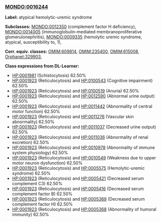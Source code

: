 
### [MONDO:0016244](http://purl.obolibrary.org/obo/MONDO_0016244)
**Label:** atypical hemolytic-uremic syndrome

**Subclasses:** [MONDO:0012350](http://purl.obolibrary.org/obo/MONDO_0012350) (complement factor H deficiency), [MONDO:0014005](http://purl.obolibrary.org/obo/MONDO_0014005) (immunoglobulin-mediated membranoproliferative glomerulonephritis), [MONDO:0009335](http://purl.obolibrary.org/obo/MONDO_0009335) (hemolytic uremic syndrome, atypical, susceptibility to, 1), 

**Corr. equiv. classes:** [OMIM:609814](http://purl.obolibrary.org/obo/OMIM_609814), [OMIM:235400](http://purl.obolibrary.org/obo/OMIM_235400), [OMIM:615008](http://purl.obolibrary.org/obo/OMIM_615008), [Orphanet:329903](http://www.orpha.net/ORDO/Orphanet_329903), 

**Class expressions from DL-Learner:**

- [HP:0001981](http://purl.obolibrary.org/obo/HP_0001981) (Schistocytosis) 62.50%
- [HP:0001923](http://purl.obolibrary.org/obo/HP_0001923) (Reticulocytosis) and [HP:0100543](http://purl.obolibrary.org/obo/HP_0100543) (Cognitive impairment) 62.50%
- [HP:0001923](http://purl.obolibrary.org/obo/HP_0001923) (Reticulocytosis) and [HP:0100519](http://purl.obolibrary.org/obo/HP_0100519) (Anuria) 62.50%
- [HP:0001923](http://purl.obolibrary.org/obo/HP_0001923) (Reticulocytosis) and [HP:0012590](http://purl.obolibrary.org/obo/HP_0012590) (Abnormal urine output) 62.50%
- [HP:0001923](http://purl.obolibrary.org/obo/HP_0001923) (Reticulocytosis) and [HP:0011442](http://purl.obolibrary.org/obo/HP_0011442) (Abnormality of central motor function) 62.50%
- [HP:0001923](http://purl.obolibrary.org/obo/HP_0001923) (Reticulocytosis) and [HP:0011276](http://purl.obolibrary.org/obo/HP_0011276) (Vascular skin abnormality) 62.50%
- [HP:0001923](http://purl.obolibrary.org/obo/HP_0001923) (Reticulocytosis) and [HP:0011037](http://purl.obolibrary.org/obo/HP_0011037) (Decreased urine output) 62.50%
- [HP:0001923](http://purl.obolibrary.org/obo/HP_0001923) (Reticulocytosis) and [HP:0011036](http://purl.obolibrary.org/obo/HP_0011036) (Abnormality of renal excretion) 62.50%
- [HP:0001923](http://purl.obolibrary.org/obo/HP_0001923) (Reticulocytosis) and [HP:0010978](http://purl.obolibrary.org/obo/HP_0010978) (Abnormality of immune system physiology) 62.50%
- [HP:0001923](http://purl.obolibrary.org/obo/HP_0001923) (Reticulocytosis) and [HP:0010549](http://purl.obolibrary.org/obo/HP_0010549) (Weakness due to upper motor neuron dysfunction) 62.50%
- [HP:0001923](http://purl.obolibrary.org/obo/HP_0001923) (Reticulocytosis) and [HP:0005575](http://purl.obolibrary.org/obo/HP_0005575) (Hemolytic-uremic syndrome) 62.50%
- [HP:0001923](http://purl.obolibrary.org/obo/HP_0001923) (Reticulocytosis) and [HP:0005421](http://purl.obolibrary.org/obo/HP_0005421) (Decreased serum complement C3) 62.50%
- [HP:0001923](http://purl.obolibrary.org/obo/HP_0001923) (Reticulocytosis) and [HP:0005416](http://purl.obolibrary.org/obo/HP_0005416) (Decreased serum complement factor B) 62.50%
- [HP:0001923](http://purl.obolibrary.org/obo/HP_0001923) (Reticulocytosis) and [HP:0005369](http://purl.obolibrary.org/obo/HP_0005369) (Decreased serum complement factor H) 62.50%
- [HP:0001923](http://purl.obolibrary.org/obo/HP_0001923) (Reticulocytosis) and [HP:0005368](http://purl.obolibrary.org/obo/HP_0005368) (Abnormality of humoral immunity) 62.50%


